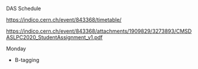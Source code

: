 DAS Schedule

https://indico.cern.ch/event/843368/timetable/

https://indico.cern.ch/event/843368/attachments/1909829/3273893/CMSDASLPC2020_StudentAssignment_v1.pdf

Monday

* B-tagging
